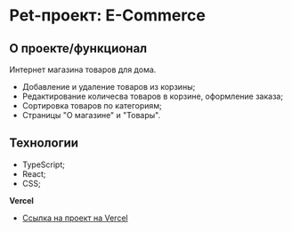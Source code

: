 # Pet-проект: E-Commerce

## О проекте/функционал

Интернет магазина товаров для дома.

- Добавление и удаление товаров из корзины;
- Редактирование количесва товаров в корзине, оформление заказа;
- Сортировка товаров по категориям;
- Страницы "О магазине" и "Товары".

## Технологии

- TypeScript;
- React;
- CSS;

**Vercel**

- [Ссылка на проект на Vercel](https://i-store-pearl.vercel.app/)
